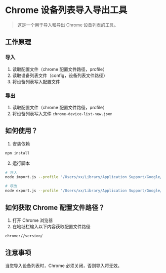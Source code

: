# Chrome 设备列表导入导出工具

> 这是一个用于导入和导出 Chrome 设备列表的工具。

## 工作原理

### 导入

1. 读取配置文件（chrome 配置文件路径，profile）
2. 读取设备列表文件（config，设备列表文件路径）
3. 将设备列表写入配置文件

### 导出

1. 读取配置文件（chrome 配置文件路径，profile）
2. 将设备列表写入文件 `chrome-device-list-new.json`

## 如何使用？

1. 安装依赖

```bash
npm install
```

2. 运行脚本

```bash
# 导入
node import.js --profile "/Users/xx/Library/Application Support/Google/Chrome/Default/Preferences" --config "/Users/xx/Desktop/chrome-device-list.json"

# 导出
node export.js --profile "/Users/xx/Library/Application Support/Google/Chrome/Default/Preferences"
```

## 如何获取 Chrome 配置文件路径？

1. 打开 Chrome 浏览器
2. 在地址栏输入以下内容获取配置文件路径

```bash
chrome://version/
```

## 注意事项

当您导入设备列表时，Chrome 必须关闭，否则导入将无效。